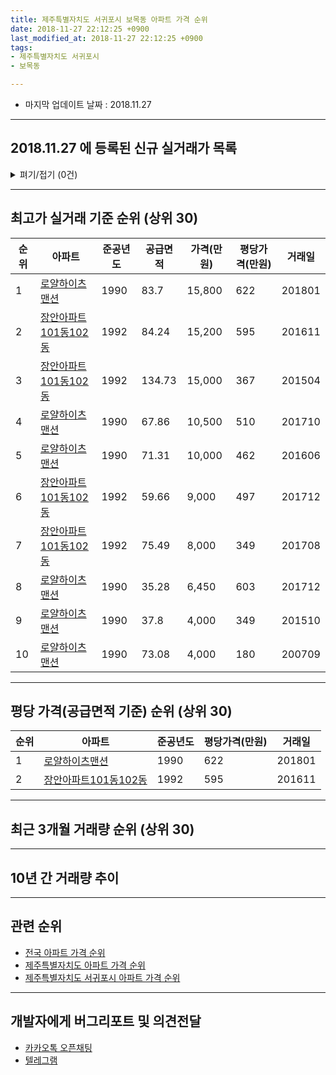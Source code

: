 ```yaml
---
title: 제주특별자치도 서귀포시 보목동 아파트 가격 순위
date: 2018-11-27 22:12:25 +0900
last_modified_at: 2018-11-27 22:12:25 +0900
tags:
- 제주특별자치도 서귀포시
- 보목동

---
```


* 마지막 업데이트 날짜 : 2018.11.27

---

## 2018.11.27 에 등록된 신규 실거래가 목록

<details>
<summary>펴기/접기 (0건)</summary>
<div markdown="1">

|아파트|준공년도|공급면적|가격(만원)|평당가격(만원)|거래일|
|---|---|---|---|---|---|
|없음||||||


</div>
</details>

---

## 최고가 실거래 기준 순위 (상위 30)


|순위|아파트|준공년도|공급면적|가격(만원)|평당가격(만원)|거래일|
|---|---|---|---|---|---|---|
|1|[로얄하이츠맨션](https://search.naver.com/search.naver?query=%EC%A0%9C%EC%A3%BC%ED%8A%B9%EB%B3%84%EC%9E%90%EC%B9%98%EB%8F%84+%EC%84%9C%EA%B7%80%ED%8F%AC%EC%8B%9C+%EB%B3%B4%EB%AA%A9%EB%8F%99+%EB%A1%9C%EC%96%84%ED%95%98%EC%9D%B4%EC%B8%A0%EB%A7%A8%EC%85%98)|1990|83.7|15,800|622|201801|
|2|[장안아파트101동102동](https://search.naver.com/search.naver?query=%EC%A0%9C%EC%A3%BC%ED%8A%B9%EB%B3%84%EC%9E%90%EC%B9%98%EB%8F%84+%EC%84%9C%EA%B7%80%ED%8F%AC%EC%8B%9C+%EB%B3%B4%EB%AA%A9%EB%8F%99+%EC%9E%A5%EC%95%88%EC%95%84%ED%8C%8C%ED%8A%B8101%EB%8F%99102%EB%8F%99)|1992|84.24|15,200|595|201611|
|3|[장안아파트101동102동](https://search.naver.com/search.naver?query=%EC%A0%9C%EC%A3%BC%ED%8A%B9%EB%B3%84%EC%9E%90%EC%B9%98%EB%8F%84+%EC%84%9C%EA%B7%80%ED%8F%AC%EC%8B%9C+%EB%B3%B4%EB%AA%A9%EB%8F%99+%EC%9E%A5%EC%95%88%EC%95%84%ED%8C%8C%ED%8A%B8101%EB%8F%99102%EB%8F%99)|1992|134.73|15,000|367|201504|
|4|[로얄하이츠맨션](https://search.naver.com/search.naver?query=%EC%A0%9C%EC%A3%BC%ED%8A%B9%EB%B3%84%EC%9E%90%EC%B9%98%EB%8F%84+%EC%84%9C%EA%B7%80%ED%8F%AC%EC%8B%9C+%EB%B3%B4%EB%AA%A9%EB%8F%99+%EB%A1%9C%EC%96%84%ED%95%98%EC%9D%B4%EC%B8%A0%EB%A7%A8%EC%85%98)|1990|67.86|10,500|510|201710|
|5|[로얄하이츠맨션](https://search.naver.com/search.naver?query=%EC%A0%9C%EC%A3%BC%ED%8A%B9%EB%B3%84%EC%9E%90%EC%B9%98%EB%8F%84+%EC%84%9C%EA%B7%80%ED%8F%AC%EC%8B%9C+%EB%B3%B4%EB%AA%A9%EB%8F%99+%EB%A1%9C%EC%96%84%ED%95%98%EC%9D%B4%EC%B8%A0%EB%A7%A8%EC%85%98)|1990|71.31|10,000|462|201606|
|6|[장안아파트101동102동](https://search.naver.com/search.naver?query=%EC%A0%9C%EC%A3%BC%ED%8A%B9%EB%B3%84%EC%9E%90%EC%B9%98%EB%8F%84+%EC%84%9C%EA%B7%80%ED%8F%AC%EC%8B%9C+%EB%B3%B4%EB%AA%A9%EB%8F%99+%EC%9E%A5%EC%95%88%EC%95%84%ED%8C%8C%ED%8A%B8101%EB%8F%99102%EB%8F%99)|1992|59.66|9,000|497|201712|
|7|[장안아파트101동102동](https://search.naver.com/search.naver?query=%EC%A0%9C%EC%A3%BC%ED%8A%B9%EB%B3%84%EC%9E%90%EC%B9%98%EB%8F%84+%EC%84%9C%EA%B7%80%ED%8F%AC%EC%8B%9C+%EB%B3%B4%EB%AA%A9%EB%8F%99+%EC%9E%A5%EC%95%88%EC%95%84%ED%8C%8C%ED%8A%B8101%EB%8F%99102%EB%8F%99)|1992|75.49|8,000|349|201708|
|8|[로얄하이츠맨션](https://search.naver.com/search.naver?query=%EC%A0%9C%EC%A3%BC%ED%8A%B9%EB%B3%84%EC%9E%90%EC%B9%98%EB%8F%84+%EC%84%9C%EA%B7%80%ED%8F%AC%EC%8B%9C+%EB%B3%B4%EB%AA%A9%EB%8F%99+%EB%A1%9C%EC%96%84%ED%95%98%EC%9D%B4%EC%B8%A0%EB%A7%A8%EC%85%98)|1990|35.28|6,450|603|201712|
|9|[로얄하이츠맨션](https://search.naver.com/search.naver?query=%EC%A0%9C%EC%A3%BC%ED%8A%B9%EB%B3%84%EC%9E%90%EC%B9%98%EB%8F%84+%EC%84%9C%EA%B7%80%ED%8F%AC%EC%8B%9C+%EB%B3%B4%EB%AA%A9%EB%8F%99+%EB%A1%9C%EC%96%84%ED%95%98%EC%9D%B4%EC%B8%A0%EB%A7%A8%EC%85%98)|1990|37.8|4,000|349|201510|
|10|[로얄하이츠맨션](https://search.naver.com/search.naver?query=%EC%A0%9C%EC%A3%BC%ED%8A%B9%EB%B3%84%EC%9E%90%EC%B9%98%EB%8F%84+%EC%84%9C%EA%B7%80%ED%8F%AC%EC%8B%9C+%EB%B3%B4%EB%AA%A9%EB%8F%99+%EB%A1%9C%EC%96%84%ED%95%98%EC%9D%B4%EC%B8%A0%EB%A7%A8%EC%85%98)|1990|73.08|4,000|180|200709|


---

## 평당 가격(공급면적 기준) 순위 (상위 30)


|순위|아파트|준공년도|평당가격(만원)|거래일|
|---|---|---|---|---|
|1|[로얄하이츠맨션](https://search.naver.com/search.naver?query=%EC%A0%9C%EC%A3%BC%ED%8A%B9%EB%B3%84%EC%9E%90%EC%B9%98%EB%8F%84+%EC%84%9C%EA%B7%80%ED%8F%AC%EC%8B%9C+%EB%B3%B4%EB%AA%A9%EB%8F%99+%EB%A1%9C%EC%96%84%ED%95%98%EC%9D%B4%EC%B8%A0%EB%A7%A8%EC%85%98)|1990|622|201801|
|2|[장안아파트101동102동](https://search.naver.com/search.naver?query=%EC%A0%9C%EC%A3%BC%ED%8A%B9%EB%B3%84%EC%9E%90%EC%B9%98%EB%8F%84+%EC%84%9C%EA%B7%80%ED%8F%AC%EC%8B%9C+%EB%B3%B4%EB%AA%A9%EB%8F%99+%EC%9E%A5%EC%95%88%EC%95%84%ED%8C%8C%ED%8A%B8101%EB%8F%99102%EB%8F%99)|1992|595|201611|


---

## 최근 3개월 거래량 순위 (상위 30)


<div style="width:100%;">
    <canvas id="deal_count_ranking" height="13"></canvas>
</div>


<script>
new Chart(document.getElementById("deal_count_ranking"), {
    type: 'horizontalBar',
    data: {
        labels: ['로얄하이츠맨션'],
        datasets: [{
            label: '실거래 수',
            data: [1],
            borderColor: "rgba(255, 0, 128, 1)",
            backgroundColor: "rgba(255, 0, 128, 0.5)",
            fill: false,
        }]
    },
    options: {
        responsive: true,
        title: {
            display: true,
            text: '최근 3개월 거래량 순위'
        },
        tooltips: {
            mode: 'index',
            intersect: false,
            callbacks: {
                title: function(tooltipItems, data) {
                    return "실거래 수:";
                },
                label: function(tooltipItem, data) {
                    return data.labels[tooltipItem.index] + ": " + tooltipItem.xLabel;
                }
            }
        },
        hover: {
            mode: 'nearest',
            intersect: true
        },
        scales: {
            xAxes: [{
                display: true,
                scaleLabel: {
                    display: true,
                    labelString: '실거래 수'
                },
                ticks: {
                    suggestedMin: 0,
                }
            }],
            yAxes: [{
                display: true,
                ticks: {
                    autoSkip: false,
                    callback: function(value, index, values) {
                        if (value.length > 10)
                            return value.substr(0, 8) + "...";
                        else
                            return value;
                    }
                },
                scaleLabel: {
                    display: false,
                }
            }]
        }
    }
});

</script>


---

## 10년 간 거래량 추이


<div style="width:100%;">
    <canvas id="deal_progress" height="300"></canvas>
</div>

<script>
new Chart(document.getElementById("deal_progress"), {
    type: 'line',
    data: {
        labels: ['200811','200812','200901','200902','200903','200904','200905','200906','200907','200908','200909','200910','200911','200912','201001','201002','201003','201004','201005','201006','201007','201008','201009','201010','201011','201012','201101','201102','201103','201104','201105','201106','201107','201108','201109','201110','201111','201112','201201','201202','201203','201204','201205','201206','201207','201208','201209','201210','201211','201212','201301','201302','201303','201304','201305','201306','201307','201308','201309','201310','201311','201312','201401','201402','201403','201404','201405','201406','201407','201408','201409','201410','201411','201412','201501','201502','201503','201504','201505','201506','201507','201508','201509','201510','201511','201512','201601','201602','201603','201604','201605','201606','201607','201608','201609','201610','201611','201612','201701','201702','201703','201704','201705','201706','201707','201708','201709','201710','201711','201712','201801','201802','201803','201804','201805','201806','201807','201808','201809','201810','201811'],
        datasets: [{
            label: '실거래 수',
            pointRadius: 1,
            data: [2, 1, 1, 1, 2, 0, 1, 1, 0, 0, 1, 0, 1, 1, 1, 2, 2, 3, 1, 2, 1, 0, 0, 1, 0, 4, 2, 2, 1, 0, 0, 0, 2, 0, 0, 1, 0, 2, 0, 0, 2, 0, 0, 2, 0, 1, 1, 0, 0, 4, 1, 1, 0, 1, 1, 1, 0, 1, 0, 0, 0, 0, 1, 0, 1, 0, 2, 0, 0, 0, 1, 3, 0, 0, 0, 2, 2, 2, 0, 0, 0, 0, 2, 4, 2, 0, 0, 0, 1, 0, 0, 1, 1, 0, 1, 0, 1, 1, 0, 0, 0, 0, 0, 0, 0, 2, 1, 1, 1, 2, 2, 0, 2, 1, 0, 0, 0, 0, 0, 1, 0],
            borderColor: "rgba(255, 201, 14, 1)",
            backgroundColor: "rgba(255, 201, 14, 0.5)",
            fill: true,
        }]
    },
    options: {
        responsive: true,
        title: {
            display: true,
            text: '10년간 거래량 추이'
        },
        tooltips: {
            mode: 'index',
            intersect: false,
        },
        hover: {
            mode: 'nearest',
            intersect: true
        },
        scales: {
            xAxes: [{
                display: true,
                scaleLabel: {
                    display: true,
                    labelString: '년/월'
                }
            }],
            yAxes: [{
                display: true,
                ticks: {
                    suggestedMin: 0,
                },
                scaleLabel: {
                    display: true,
                    labelString: '실거래 수'
                }
            }]
        }
    }
});

</script>


---

## 관련 순위

- [전국 아파트 가격 순위](https://inasie.github.io/apt-ranking/전국)
- [제주특별자치도 아파트 가격 순위](https://inasie.github.io/apt-ranking/제주특별자치도)
- [제주특별자치도 서귀포시 아파트 가격 순위](https://inasie.github.io/apt-ranking/제주특별자치도-서귀포시)


---

## 개발자에게 버그리포트 및 의견전달

- [카카오톡 오픈채팅](https://open.kakao.com/o/gLJUAP4)
- [텔레그램](https://t.me/inasie)

